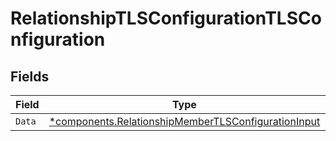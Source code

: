 # RelationshipTLSConfigurationTLSConfiguration


## Fields

| Field                                                                                                                 | Type                                                                                                                  | Required                                                                                                              | Description                                                                                                           |
| --------------------------------------------------------------------------------------------------------------------- | --------------------------------------------------------------------------------------------------------------------- | --------------------------------------------------------------------------------------------------------------------- | --------------------------------------------------------------------------------------------------------------------- |
| `Data`                                                                                                                | [*components.RelationshipMemberTLSConfigurationInput](../../models/shared/relationshipmembertlsconfigurationinput.md) | :heavy_minus_sign:                                                                                                    | N/A                                                                                                                   |